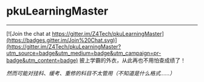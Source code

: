 # pkuLearningMaster
---

[![Join the chat at https://gitter.im/Z4Tech/pkuLearningMaster](https://badges.gitter.im/Join%20Chat.svg)](https://gitter.im/Z4Tech/pkuLearningMaster?utm_source=badge&utm_medium=badge&utm_campaign=pr-badge&utm_content=badge)
披上学霸的外衣，从此再也不用怕查成绩了！

_然而可能对挂科、缓考、重修的科目不太管用（不知道是什么格式……）_
